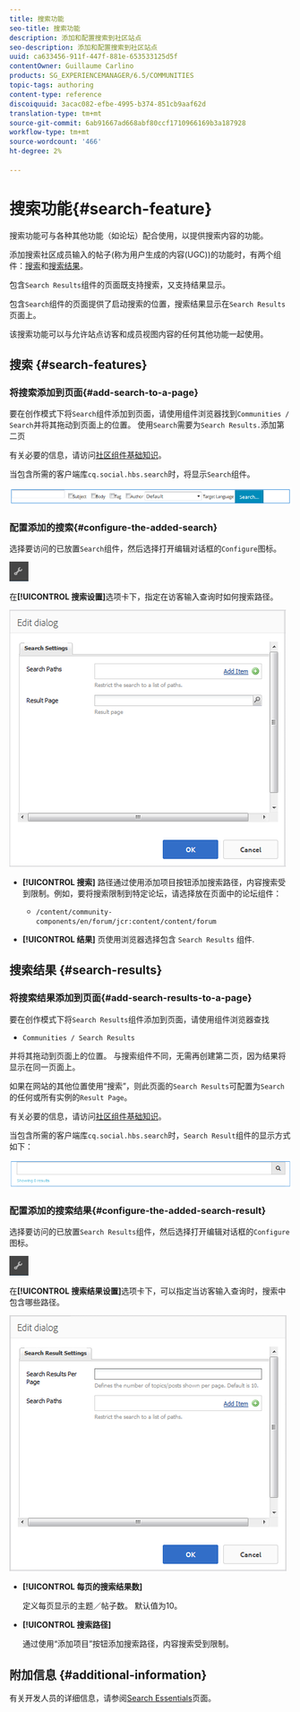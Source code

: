 ```yaml
---
title: 搜索功能
seo-title: 搜索功能
description: 添加和配置搜索到社区站点
seo-description: 添加和配置搜索到社区站点
uuid: ca633456-911f-447f-881e-653533125d5f
contentOwner: Guillaume Carlino
products: SG_EXPERIENCEMANAGER/6.5/COMMUNITIES
topic-tags: authoring
content-type: reference
discoiquuid: 3acac082-efbe-4995-b374-851cb9aaf62d
translation-type: tm+mt
source-git-commit: 6ab91667ad668abf80ccf1710966169b3a187928
workflow-type: tm+mt
source-wordcount: '466'
ht-degree: 2%

---
```



# 搜索功能{#search-feature}

搜索功能可与各种其他功能（如论坛）配合使用，以提供搜索内容的功能。

添加搜索社区成员输入的帖子(称为用户生成的内容(UGC))的功能时，有两个组件：[搜索](#search)和[搜索结果](#search-results)。

包含`Search Results`组件的页面既支持搜索，又支持结果显示。

包含`Search`组件的页面提供了启动搜索的位置，搜索结果显示在`Search Results`页面上。

该搜索功能可以与允许站点访客和成员视图内容的任何其他功能一起使用。

## 搜索 {#search-features}

### 将搜索添加到页面{#add-search-to-a-page}

要在创作模式下将`Search`组件添加到页面，请使用组件浏览器找到`Communities / Search`并将其拖动到页面上的位置。 使用`Search`需要为`Search Results.`添加第二页

有关必要的信息，请访问[社区组件基础知识](basics.md)。

当包含所需的客户端库`cq.social.hbs.search`时，将显示`Search`组件。

![添加搜索](assets/add-search.png)

### 配置添加的搜索{#configure-the-added-search}

选择要访问的已放置`Search`组件，然后选择打开编辑对话框的`Configure`图标。

![配](assets/configure-new.png)

在&#x200B;**[!UICONTROL 搜索设置]**&#x200B;选项卡下，指定在访客输入查询时如何搜索路径。

![搜索设置](assets/search-settings.png)

* **[!UICONTROL 搜索]**
路径通过使用添加项目按钮添加搜索路径，内容搜索受到限制。例如，要将搜索限制到特定论坛，请选择放在页面中的论坛组件：

   * `/content/community-components/en/forum/jcr:content/content/forum`

* **[!UICONTROL 结果]**
页使用浏览器选择包含 
`Search Results` 组件.

## 搜索结果 {#search-results}

### 将搜索结果添加到页面{#add-search-results-to-a-page}

要在创作模式下将`Search Results`组件添加到页面，请使用组件浏览器查找

* `Communities / Search Results`

并将其拖动到页面上的位置。 与搜索组件不同，无需再创建第二页，因为结果将显示在同一页面上。

如果在网站的其他位置使用“搜索”，则此页面的`Search Results`可配置为`Search`的任何或所有实例的`Result Page`。

有关必要的信息，请访问[社区组件基础知识](basics.md)。

当包含所需的客户端库`cq.social.hbs.search`时，`Search Result`组件的显示方式如下：

![搜索结果](assets/search-result1.png)

### 配置添加的搜索结果{#configure-the-added-search-result}

选择要访问的已放置`Search Results`组件，然后选择打开编辑对话框的`Configure`图标。

![配置](assets/configure-new.png)

在&#x200B;**[!UICONTROL 搜索结果设置]**&#x200B;选项卡下，可以指定当访客输入查询时，搜索中包含哪些路径。

![搜索结果设置](assets/search-result-settings.png)

* **[!UICONTROL 每页的搜索结果数]**

   定义每页显示的主题／帖子数。 默认值为10。

* **[!UICONTROL 搜索路径]**

   通过使用“添加项目”按钮添加搜索路径，内容搜索受到限制。

## 附加信息 {#additional-information}

有关开发人员的详细信息，请参阅[Search Essentials](search-implementation.md)页面。
